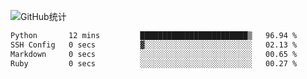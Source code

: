 ![GitHub统计](https://github-readme-stats-delta-three-96.vercel.app/api?username=Aucannot&count_private=true&show_icons=true&include_all_commits=true&custom_title=GitHub_Stats)
<!--START_SECTION:waka-->

```txt
Python       12 mins         ████████████████████████▒   96.94 %
SSH Config   0 secs          ▓░░░░░░░░░░░░░░░░░░░░░░░░   02.13 %
Markdown     0 secs          ░░░░░░░░░░░░░░░░░░░░░░░░░   00.65 %
Ruby         0 secs          ░░░░░░░░░░░░░░░░░░░░░░░░░   00.27 %
```

<!--END_SECTION:waka-->
